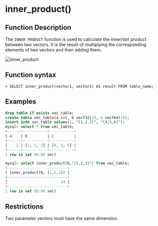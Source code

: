 # **inner_product()**

## **Function Description**

The `INNER PRODUCT` function is used to calculate the inner/dot product between two vectors. It is the result of multiplying the corresponding elements of two vectors and then adding them.

![inner_product](https://github.com/OmniFabric/artwork/blob/main/docs/reference/vector/inner_product.png?raw=true)

## **Function syntax**

```
> SELECT inner_product(vector1, vector2) AS result FROM table_name;
```

## **Examples**

```sql
drop table if exists vec_table;
create table vec_table(a int, b vecf32(3), c vecf64(3));
insert into vec_table values(1, "[1,2,3]", "[4,5,6]");
mysql> select * from vec_table;
+------+-----------+-----------+
| a    | b         | c         |
+------+-----------+-----------+
|    1 | [1, 2, 3] | [4, 5, 6] |
+------+-----------+-----------+
1 row in set (0.00 sec)

mysql> select inner_product(b,"[1,2,3]") from vec_table;
+---------------------------+
| inner_product(b, [1,2,3]) |
+---------------------------+
|                        14 |
+---------------------------+
1 row in set (0.00 sec)
```

## **Restrictions**

Two parameter vectors must have the same dimension.

